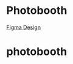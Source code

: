 # Photobooth
[Figma Design](https://www.figma.com/design/V9syskUcpSwiAgsVuPyPhy/Photobooth?node-id=0-1&t=Q8nljo0HuSVfEjSY-0)
# photobooth

